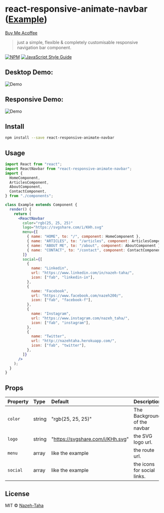 # react-responsive-animate-navbar ([Example](https://covid-19-instant-tracker.herokuapp.com/))
[Buy Me Acoffee](https://www.buymeacoffee.com/NazehTaha)
> just a simple, flexible & completely customisable responsive navigation bar component.

[![NPM](https://img.shields.io/npm/v/react-responsive-animate-navbar.svg)](https://www.npmjs.com/package/react-responsive-animate-navbar) [![JavaScript Style Guide](https://img.shields.io/badge/code_style-standard-brightgreen.svg)](https://standardjs.com)

## Desktop Demo:

![Demo](https://s4.gifyu.com/images/ezgif.com-video-to-gif0e86328adf6d2216.gif)

## Responsive Demo:

![Demo](https://s4.gifyu.com/images/27001e3022cd0c4a7.gif)

## Install

```bash
npm install --save react-responsive-animate-navbar
```

## Usage

```jsx
import React from "react";
import ReactNavbar from "react-responsive-animate-navbar";
import {
  HomeComponent,
  ArticlesComponent,
  AboutComponent,
  ContactComponent,
} from "./components";

class Example extends Component {
  render() {
    return (
      <ReactNavbar
        color="rgb(25, 25, 25)"
        logo="https://svgshare.com/i/KHh.svg"
        menu={[
          { name: "HOME", to: "/", component: HomeComponent },
          { name: "ARTICLES", to: "/articles", component: ArticlesComponent },
          { name: "ABOUT ME", to: "/about", component: AboutComponent },
          { name: "CONTACT", to: "/contact", component: ContactComponent },
        ]}
        social={[
          {
            name: "Linkedin",
            url: "https://www.linkedin.com/in/nazeh-taha/",
            icon: ["fab", "linkedin-in"],
          },
          {
            name: "Facebook",
            url: "https://www.facebook.com/nazeh200/",
            icon: ["fab", "facebook-f"],
          },
          {
            name: "Instagram",
            url: "https://www.instagram.com/nazeh_taha/",
            icon: ["fab", "instagram"],
          },
          {
            name: "Twitter",
            url: "http://nazehtaha.herokuapp.com/",
            icon: ["fab", "twitter"],
          },
        ]}
      />
    );
  }
}
```

## Props

| Property | Type   | Default                          | Description                  |
| :------- | :----- | :------------------------------- | :--------------------------- |
| `color`  | string | "rgb(25, 25, 25)"                | The Background of the navbar |
| `logo`   | string | "https://svgshare.com/i/KHh.svg" | the SVG logo url.            |
| `menu`   | array  | like the example                 | the route url.               |
| `social` | array  | like the example                 | the icons for social links.  |

## License

MIT © [Nazeh-Taha](https://github.com/Nazeh-Taha)

